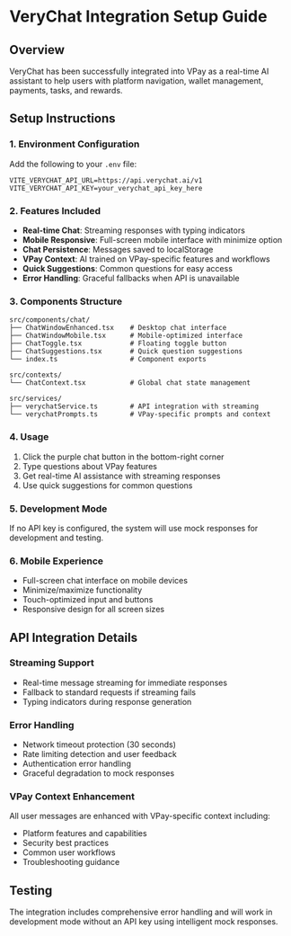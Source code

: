 # VeryChat Integration Setup Guide

## Overview
VeryChat has been successfully integrated into VPay as a real-time AI assistant to help users with platform navigation, wallet management, payments, tasks, and rewards.

## Setup Instructions

### 1. Environment Configuration
Add the following to your `.env` file:
```env
VITE_VERYCHAT_API_URL=https://api.verychat.ai/v1
VITE_VERYCHAT_API_KEY=your_verychat_api_key_here
```

### 2. Features Included
- **Real-time Chat**: Streaming responses with typing indicators
- **Mobile Responsive**: Full-screen mobile interface with minimize option
- **Chat Persistence**: Messages saved to localStorage
- **VPay Context**: AI trained on VPay-specific features and workflows
- **Quick Suggestions**: Common questions for easy access
- **Error Handling**: Graceful fallbacks when API is unavailable

### 3. Components Structure
```
src/components/chat/
├── ChatWindowEnhanced.tsx    # Desktop chat interface
├── ChatWindowMobile.tsx      # Mobile-optimized interface
├── ChatToggle.tsx            # Floating toggle button
├── ChatSuggestions.tsx       # Quick question suggestions
└── index.ts                  # Component exports

src/contexts/
└── ChatContext.tsx           # Global chat state management

src/services/
├── verychatService.ts        # API integration with streaming
└── verychatPrompts.ts        # VPay-specific prompts and context
```

### 4. Usage
1. Click the purple chat button in the bottom-right corner
2. Type questions about VPay features
3. Get real-time AI assistance with streaming responses
4. Use quick suggestions for common questions

### 5. Development Mode
If no API key is configured, the system will use mock responses for development and testing.

### 6. Mobile Experience
- Full-screen chat interface on mobile devices
- Minimize/maximize functionality
- Touch-optimized input and buttons
- Responsive design for all screen sizes

## API Integration Details

### Streaming Support
- Real-time message streaming for immediate responses
- Fallback to standard requests if streaming fails
- Typing indicators during response generation

### Error Handling
- Network timeout protection (30 seconds)
- Rate limiting detection and user feedback
- Authentication error handling
- Graceful degradation to mock responses

### VPay Context Enhancement
All user messages are enhanced with VPay-specific context including:
- Platform features and capabilities
- Security best practices
- Common user workflows
- Troubleshooting guidance

## Testing
The integration includes comprehensive error handling and will work in development mode without an API key using intelligent mock responses.
